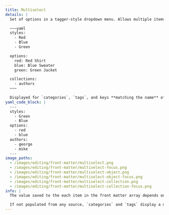 ```yaml
---
title: Multiselect
details: |
  Set of options in a tagger-style dropdown menu. Allows multiple items to be selected. The options are populated from an array or object in `_config.yml`, or with [Collection](/editing/collections/) items:

  ~~~yaml
  styles:
    - Red
    - Blue
    - Green

  options:
    red: Red Shirt
    blue: Blue Sweater
    green: Green Jacket

  collections:
    - authors
  ~~~

  Displayed for `categories`, `tags`, and keys **matching the name** of a collection name, array or object set in `_config.yml`.
yaml_code_block: |
  ---
  styles:
    - Green
    - Blue
  options:
    - red
    - blue
  authors:
    - george
    - mike
  ---
image_paths:
  - /images/editing/front-matter/multiselect.png
  - /images/editing/front-matter/multiselect-focus.png
  - /images/editing/front-matter/multiselect-object.png
  - /images/editing/front-matter/multiselect-object-focus.png
  - /images/editing/front-matter/multiselect-collection.png
  - /images/editing/front-matter/multiselect-collection-focus.png
info: |
  The value saved to the each item in the front matter array depends on how the select is populated. Array items are saved as the value, keys are saved for objects and collection items are saved by filename.

  If not populated from any source, `categories` and `tags` display a multiselect that supports adding options inline.
---
```


